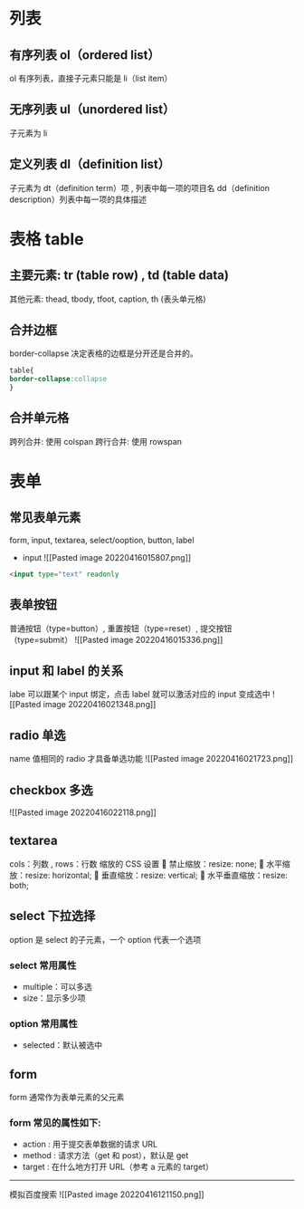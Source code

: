 # 列表
## 有序列表 ol（ordered list）
ol 有序列表，直接子元素只能是 li（list item）

## 无序列表 ul（unordered list）
子元素为 li

## 定义列表 dl（definition list）
子元素为
dt（definition term）项 , 列表中每一项的项目名
dd（definition description）列表中每一项的具体描述

# 表格 table
## 主要元素: tr (table row) , td (table data)
其他元素: thead, tbody, tfoot, caption, th (表头单元格)
## 合并边框
 border-collapse 决定表格的边框是分开还是合并的。
 ```css
 table{
border-collapse:collapse
}
 ```

## 合并单元格 

跨列合并: 使用 colspan
跨行合并: 使用 rowspan


# 表单
## 常见表单元素
form, input, textarea, select/ooption, button, label
- input
![[Pasted image 20220416015807.png]]
```html
<input type="text" readonly
```

## 表单按钮
普通按钮（type=button）, 重置按钮（type=reset）, 提交按钮（type=submit）
![[Pasted image 20220416015336.png]]

## input 和 label 的关系
labe 可以跟某个 input 绑定，点击 label 就可以激活对应的 input 变成选中
![[Pasted image 20220416021348.png]]

## radio  单选
name 值相同的 radio 才具备单选功能
![[Pasted image 20220416021723.png]]

## checkbox 多选
![[Pasted image 20220416022118.png]]

## textarea
cols：列数 , rows：行数
缩放的 CSS 设置 
 禁止缩放：resize: none; 
 水平缩放：resize: horizontal; 
 垂直缩放：resize: vertical; 
 水平垂直缩放：resize: both;

## select 下拉选择
option 是 select 的子元素，一个 option 代表一个选项
### select 常用属性 
- multiple：可以多选 
-  size：显示多少项
### option 常用属性 
- selected：默认被选中

## form
form 通常作为表单元素的父元素
### form 常见的属性如下: 
- action : 用于提交表单数据的请求 URL 
-  method : 请求方法（get 和 post），默认是 get 
-  target : 在什么地方打开 URL（参考 a 元素的 target）


---

模拟百度搜索
![[Pasted image 20220416121150.png]]